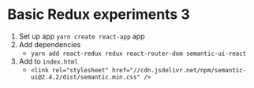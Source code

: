 # Basic Redux experiments 3

1) Set up app `yarn create react-app` app
2) Add dependencies
    - `yarn add react-redux redux react-router-dom semantic-ui-react` 
3) Add to `index.html`
    - `<link rel="stylesheet" href="//cdn.jsdelivr.net/npm/semantic-ui@2.4.2/dist/semantic.min.css" />`